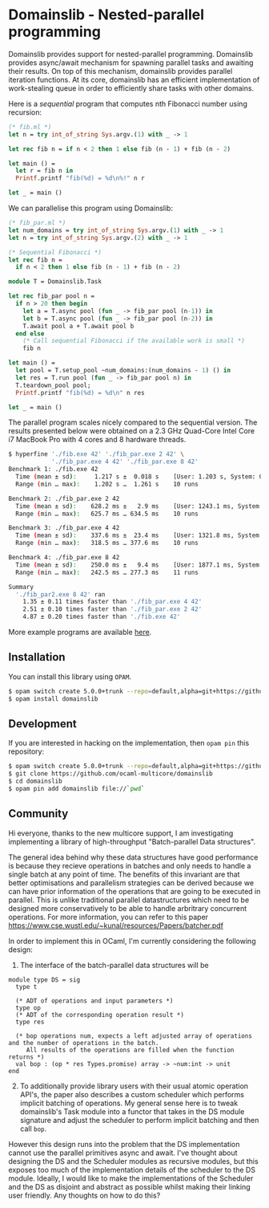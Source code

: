 # Domainslib - Nested-parallel programming

Domainslib provides support for nested-parallel programming. Domainslib provides async/await mechanism for spawning parallel tasks and awaiting their results. On top of this mechanism, domainslib provides parallel iteration functions. At its core, domainslib has an efficient implementation of work-stealing queue in order to efficiently share tasks with other domains.

Here is a _sequential_ program that computes nth Fibonacci number using recursion:

```ocaml
(* fib.ml *)
let n = try int_of_string Sys.argv.(1) with _ -> 1

let rec fib n = if n < 2 then 1 else fib (n - 1) + fib (n - 2)

let main () =
  let r = fib n in
  Printf.printf "fib(%d) = %d\n%!" n r

let _ = main ()
```

We can parallelise this program using Domainslib:

```ocaml
(* fib_par.ml *)
let num_domains = try int_of_string Sys.argv.(1) with _ -> 1
let n = try int_of_string Sys.argv.(2) with _ -> 1

(* Sequential Fibonacci *)
let rec fib n = 
  if n < 2 then 1 else fib (n - 1) + fib (n - 2)

module T = Domainslib.Task

let rec fib_par pool n =
  if n > 20 then begin
    let a = T.async pool (fun _ -> fib_par pool (n-1)) in
    let b = T.async pool (fun _ -> fib_par pool (n-2)) in
    T.await pool a + T.await pool b
  end else 
    (* Call sequential Fibonacci if the available work is small *)
    fib n

let main () =
  let pool = T.setup_pool ~num_domains:(num_domains - 1) () in
  let res = T.run pool (fun _ -> fib_par pool n) in
  T.teardown_pool pool;
  Printf.printf "fib(%d) = %d\n" n res

let _ = main ()
```

The parallel program scales nicely compared to the sequential version. The results presented below were obtained on a 2.3 GHz Quad-Core Intel Core i7 MacBook Pro with 4 cores and 8 hardware threads.

```bash
$ hyperfine './fib.exe 42' './fib_par.exe 2 42' \
            './fib_par.exe 4 42' './fib_par.exe 8 42'
Benchmark 1: ./fib.exe 42
  Time (mean ± sd):     1.217 s ±  0.018 s    [User: 1.203 s, System: 0.004 s]
  Range (min … max):    1.202 s …  1.261 s    10 runs

Benchmark 2: ./fib_par.exe 2 42
  Time (mean ± sd):    628.2 ms ±   2.9 ms    [User: 1243.1 ms, System: 4.9 ms]
  Range (min … max):   625.7 ms … 634.5 ms    10 runs

Benchmark 3: ./fib_par.exe 4 42
  Time (mean ± sd):    337.6 ms ±  23.4 ms    [User: 1321.8 ms, System: 8.4 ms]
  Range (min … max):   318.5 ms … 377.6 ms    10 runs

Benchmark 4: ./fib_par.exe 8 42
  Time (mean ± sd):    250.0 ms ±   9.4 ms    [User: 1877.1 ms, System: 12.6 ms]
  Range (min … max):   242.5 ms … 277.3 ms    11 runs

Summary
  './fib_par2.exe 8 42' ran
    1.35 ± 0.11 times faster than './fib_par.exe 4 42'
    2.51 ± 0.10 times faster than './fib_par.exe 2 42'
    4.87 ± 0.20 times faster than './fib.exe 42'
```

More example programs are available [here](https://github.com/ocaml-multicore/domainslib/tree/master/test).

## Installation

You can install this library using `OPAM`. 

```bash
$ opam switch create 5.0.0+trunk --repo=default,alpha=git+https://github.com/kit-ty-kate/opam-alpha-repository.git
$ opam install domainslib
```

## Development

If you are interested in hacking on the implementation, then `opam pin` this repository:

```bash
$ opam switch create 5.0.0+trunk --repo=default,alpha=git+https://github.com/kit-ty-kate/opam-alpha-repository.git
$ git clone https://github.com/ocaml-multicore/domainslib
$ cd domainslib
$ opam pin add domainslib file://`pwd`
```

## Community
Hi everyone, thanks to the new multicore support, I am investigating implementing a library of high-throughput "Batch-parallel Data structures".

The general idea behind why these data structures have good performance is because they recieve operations in batches and only needs to handle a single batch at any point of time. The benefits of this invariant are that better optimisations and parallelism strategies can be derived because we can have prior information of the operations that are going to be executed in parallel. This is unlike traditional parallel datastructures which need to be designed more conservatively to be able to handle arbritrary concurrent operations. For more information, you can refer to this paper https://www.cse.wustl.edu/~kunal/resources/Papers/batcher.pdf 

In order to implement this in OCaml, I'm currently considering the following design:
1) The interface of the batch-parallel data structures will be
```
module type DS = sig
  type t
  
  (* ADT of operations and input parameters *)
  type op
  (* ADT of the corresponding operation result *)
  type res
  
  (* bop operations num, expects a left adjusted array of operations and the number of operations in the batch.
     All results of the operations are filled when the function returns *)
  val bop : (op * res Types.promise) array -> ~num:int -> unit
end
```

2) To additionally provide library users with their usual atomic operation API's, the paper also describes a custom scheduler which performs implicit batching of operations. My general sense here is to tweak domainslib's Task module into a functor that takes in the DS module signature and adjust the scheduler to perform implicit batching and then call `bop`.

However this design runs into the problem that the DS implementation cannot use the parallel primitives async and await. I've thought about designing the DS and the Scheduler modules as recursive modules, but this exposes too much of the implementation details of the scheduler to the DS module. Ideally, I would like to make the implementations of the Scheduler and the DS as disjoint and abstract as possible whilst making their linking user friendly. Any thoughts on how to do this?